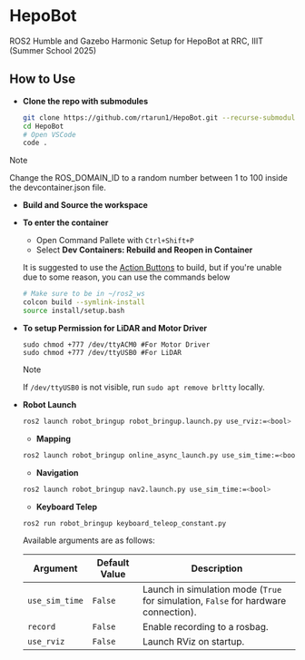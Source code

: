 # HepoBot
ROS2 Humble and Gazebo Harmonic Setup for HepoBot at RRC, IIIT (Summer School 2025)

## How to Use

- **Clone the repo with submodules**
    ```bash
    git clone https://github.com/rtarun1/HepoBot.git --recurse-submodules
    cd HepoBot
    # Open VSCode 
    code .
    ```
> [!NOTE]
> Change the ROS_DOMAIN_ID to a random number between 1 to 100 inside the devcontainer.json file.
- **Build and Source the workspace**

- **To enter the container**
    - Open Command Pallete with `Ctrl+Shift+P`
    - Select **Dev Containers: Rebuild and Reopen in Container** 

  It is suggested to use the [Action Buttons](#action-buttons) to build, but if you're unable due to some reason, you can use the commands below

  ```bash
  # Make sure to be in ~/ros2_ws
  colcon build --symlink-install 
  source install/setup.bash
  ```
- **To setup Permission for LiDAR and Motor Driver**
    ```
    sudo chmod +777 /dev/ttyACM0 #For Motor Driver
    sudo chmod +777 /dev/ttyUSB0 #For LiDAR
    ```
  > [!NOTE] 
  > If `/dev/ttyUSB0` is not visible, run `sudo apt remove brltty` locally.
- **Robot Launch**

  ```bash
  ros2 launch robot_bringup robot_bringup.launch.py use_rviz:=<bool> use_sim_time:=<bool>
  ```
  - **Mapping**
  ```bash
  ros2 launch robot_bringup online_async_launch.py use_sim_time:=<bool>
  ```
  - **Navigation** 
  ```bash
  ros2 launch robot_bringup nav2.launch.py use_sim_time:=<bool>
  ```
  - **Keyboard Telep**
  ```bash
  ros2 run robot_bringup keyboard_teleop_constant.py
  ```

  Available arguments are as follows:

  | Argument      | Default Value | Description                                    |
  |--------------|--------------|------------------------------------------------|
  | `use_sim_time` | `False`      | Launch in simulation mode (`True` for simulation, `False` for hardware connection). |           |
  | `record`      | `False`      | Enable recording to a rosbag.                  |
  | `use_rviz`    | `False`      | Launch RViz on startup.                        |

